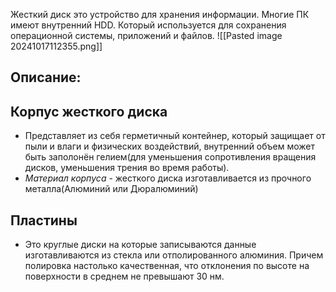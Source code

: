 Жесткий диск это устройство для хранения информации. Многие ПК имеют внутренний HDD. Который используется для сохранения операционной системы, приложений и файлов. 
![[Pasted image 20241017112355.png]]
## Описание: 
## Корпус жесткого диска 
- Представляет из себя герметичный контейнер, который защищает от пыли и влаги и физических воздействий, внутренний объем может быть заполонён гелием(для уменьшения сопротивления вращения дисков, уменьшения трения во время работы). 
- *Материал корпуса* - жесткого диска изготавливается из прочного металла(Алюминий или Дюралюминий)
## Пластины 
- Это круглые диски на которые записываются данные изготавливаются из стекла или отполированного алюминия. Причем полировка настолько качественная, что отклонения по высоте на поверхности в среднем не превышают 30 нм.


